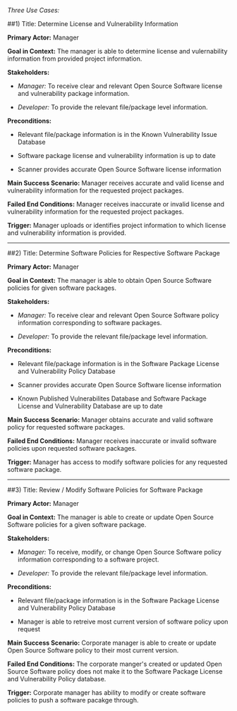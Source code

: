 *Three Use Cases:*

##1)  Title:  Determine License and Vulnerability Information 

**Primary Actor:**  Manager

**Goal in Context:**  The manager is able to determine license and vulernability information from provided project information. 

**Stakeholders:** 

+ *Manager:* To receive clear and relevant Open Source Software license and vulnerability package information. 

+ *Developer:* To provide the relevant file/package level information.

**Preconditions:** 

+ Relevant file/package information is in the Known Vulnerability Issue Database

+ Software package license and vulnerability information is up to date 

+ Scanner provides accurate Open Source Software license information

**Main Success Scenario:**  Manager receives accurate and valid license and vulnerability information for the requested project packages.

**Failed End Conditions:**  Manager receives inaccurate or invalid license and vulnerability information for the requested project packages.

**Trigger:**  Manager uploads or identifies project information to which license and vulnerability information is provided. 

  ------------------------------------------------------------------------------------------------------------------

##2)  Title:  Determine Software Policies for Respective Software Package

**Primary Actor:**  Manager

**Goal in Context:**  The manager is able to obtain Open Source Software policies for given software packages.

**Stakeholders:** 

+ *Manager:* To receive clear and relevant Open Source Software policy information corresponding to software packages.

+ *Developer:* To provide the relevant file/package level information.

**Preconditions:** 

+ Relevant file/package information is in the Software Package License and Vulnerability Policy Database

+ Scanner provides accurate Open Source Software license information

+ Known Published Vulnerabilites Database and Software Package License and Vulnerability Database are up to date

**Main Success Scenario:**  Manager obtains accurate and valid software policy for requested software packages.

**Failed End Conditions:**  Manager receives inaccurate or invalid software policies upon requested software packages.

**Trigger:**  Manager has access to modify software policies for any requested software package.

  ------------------------------------------------------------------------------------------------------------------

##3)  Title:  Review / Modify Software Policies for Software Package

**Primary Actor:**  Manager

**Goal in Context:**  The manager is able to create or update Open Source Software policies for a given software package.

**Stakeholders:** 

+ *Manager:* To receive, modify, or change Open Source Software policy information corresponding to a software project.

+ *Developer:* To provide the relevant file/package level information.

**Preconditions:** 

+ Relevant file/package information is in the Software Package License and Vulnerability Policy Database

+ Manager is able to retreive most current version of software policy upon request 

**Main Success Scenario:**  Corporate manager is able to create or update Open Source Software policy to their most current version. 

**Failed End Conditions:**  The corporate manger's created or updated Open Source Software policy does not make it to the Software Package License and Vulnerability Policy database.

**Trigger:**  Corporate manager has ability to modify or create software policies to push a software pacakge through.
